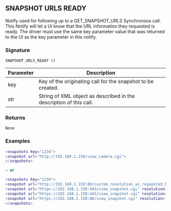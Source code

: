 ## SNAPSHOT URLS READY

Notify used for following up to a GET_SNAPSHOT_URLS Synchronous call.  This Notify will let a UI know that the URL information they requested is ready.  The driver must use the same key parameter value that was returned to the UI as the key parameter in this notify.


### Signature

`SNAPSHOT_URLS_READY ()`


| Parameter | Description |
| --- | --- |
| key | Key of the originating call for the snapshot to be created. |
| str | String of XML object as described in the description of this call. |


### Returns

`None`


### Examples


```lua
<snapshots key="1234">
<snapshot url="http://192.168.1.150/view_camera.cgi">
</snapshots>

— or

<snapshots key="1234">
<snapshot url="http://192.168.1.150:80/custom_resolution_as_requested_by_client.cgi" resolution="644x481">
<snapshot url="https://192.168.1.150:443/view_snapshot.cgi" resolution="3840x2160">
<snapshot url="https://192.168.1.150:443/view_snapshot.cgi" resolution="1920x1080">
<snapshot url="https://192.168.1.150:80/view_snapshot.cgi" resolution="640x480">
</snapshots>
```
